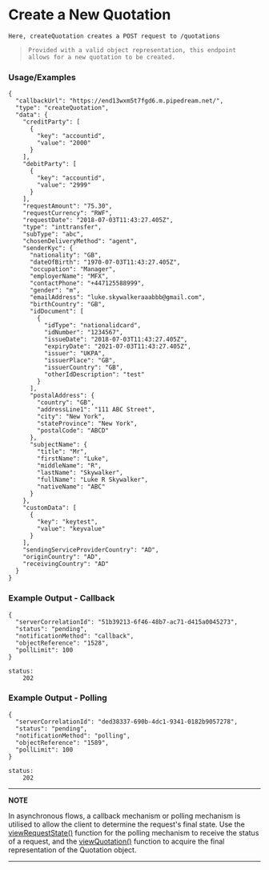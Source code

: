 # Create a New Quotation

`Here, createQuotation creates a POST request to /quotations`

> `Provided with a valid object representation, this endpoint allows for a new quotation to be created.`

### Usage/Examples

```
{
  "callbackUrl": "https://end13wxm5t7fgd6.m.pipedream.net/",
  "type": "createQuotation",
  "data": {
    "creditParty": [
      {
        "key": "accountid",
        "value": "2000"
      }
    ],
    "debitParty": [
      {
        "key": "accountid",
        "value": "2999"
      }
    ],
    "requestAmount": "75.30",
    "requestCurrency": "RWF",
    "requestDate": "2018-07-03T11:43:27.405Z",
    "type": "inttransfer",
    "subType": "abc",
    "chosenDeliveryMethod": "agent",
    "senderKyc": {
      "nationality": "GB",
      "dateOfBirth": "1970-07-03T11:43:27.405Z",
      "occupation": "Manager",
      "employerName": "MFX",
      "contactPhone": "+447125588999",
      "gender": "m",
      "emailAddress": "luke.skywalkeraaabbb@gmail.com",
      "birthCountry": "GB",
      "idDocument": [
        {
          "idType": "nationalidcard",
          "idNumber": "1234567",
          "issueDate": "2018-07-03T11:43:27.405Z",
          "expiryDate": "2021-07-03T11:43:27.405Z",
          "issuer": "UKPA",
          "issuerPlace": "GB",
          "issuerCountry": "GB",
          "otherIdDescription": "test"
        }
      ],
      "postalAddress": {
        "country": "GB",
        "addressLine1": "111 ABC Street",
        "city": "New York",
        "stateProvince": "New York",
        "postalCode": "ABCD"
      },
      "subjectName": {
        "title": "Mr",
        "firstName": "Luke",
        "middleName": "R",
        "lastName": "Skywalker",
        "fullName": "Luke R Skywalker",
        "nativeName": "ABC"
      }
    },
    "customData": [
      {
        "key": "keytest",
        "value": "keyvalue"
      }
    ],
    "sendingServiceProviderCountry": "AD",
    "originCountry": "AD",
    "receivingCountry": "AD"
  }
}
```

### Example Output - Callback

```
{
  "serverCorrelationId": "51b39213-6f46-48b7-ac71-d415a0045273",
  "status": "pending",
  "notificationMethod": "callback",
  "objectReference": "1528",
  "pollLimit": 100
}

status:
    202
```
### Example Output - Polling

```
{
  "serverCorrelationId": "ded38337-690b-4dc1-9341-0182b9057278",
  "status": "pending",
  "notificationMethod": "polling",
  "objectReference": "1589",
  "pollLimit": 100
}

status:
    202

```

---

**NOTE**

In asynchronous flows, a callback mechanism or polling mechanism is utilised to allow the client to determine the request's final state. Use the [viewRequestState()](viewRequestState.md) function for the polling mechanism to receive the status of a request, and the [viewQuotation()](viewQuotation.md) function to acquire the final representation of the Quotation object.

---